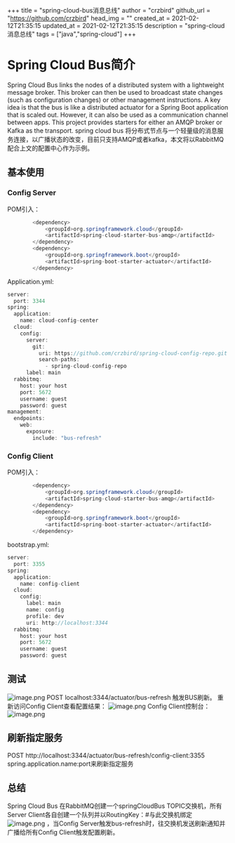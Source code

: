+++
title = "spring-cloud-bus消息总线"
author = "crzbird"
github_url = "https://github.com/crzbird"
head_img = ""
created_at = 2021-02-12T21:35:15
updated_at = 2021-02-12T21:35:15
description = "spring-cloud消息总线"
tags = ["java","spring-cloud"]
+++
# Spring Cloud Bus简介
Spring Cloud Bus links the nodes of a distributed system with a lightweight message broker. This broker can then be used to broadcast state changes (such as configuration changes) or other management instructions. A key idea is that the bus is like a distributed actuator for a Spring Boot application that is scaled out. However, it can also be used as a communication channel between apps. This project provides starters for either an AMQP broker or Kafka as the transport.
spring cloud bus 将分布式节点与一个轻量级的消息服务连接，以广播状态的改变，目前只支持AMQP或者kafka，本文将以RabbitMQ配合上文的配置中心作为示例。
## 基本使用
### Config Server
POM引入：
```java
        <dependency>
            <groupId>org.springframework.cloud</groupId>
            <artifactId>spring-cloud-starter-bus-amqp</artifactId>
        </dependency>
        <dependency>
            <groupId>org.springframework.boot</groupId>
            <artifactId>spring-boot-starter-actuator</artifactId>
        </dependency>
```
Application.yml:
```java
server:
  port: 3344
spring:
  application:
    name: cloud-config-center
  cloud:
    config:
      server:
        git:
          uri: https://github.com/crzbird/spring-cloud-config-repo.git
          search-paths:
            - spring-cloud-config-repo
      label: main
  rabbitmq:
    host: your host
    port: 5672
    username: guest
    password: guest
management:
  endpoints:
    web:
      exposure:
        include: "bus-refresh"
```
### Config Client
POM引入：
```java
        <dependency>
            <groupId>org.springframework.cloud</groupId>
            <artifactId>spring-cloud-starter-bus-amqp</artifactId>
        </dependency>
        <dependency>
            <groupId>org.springframework.boot</groupId>
            <artifactId>spring-boot-starter-actuator</artifactId>
        </dependency>
```
bootstrap.yml:
```java
server:
  port: 3355
spring:
  application:
    name: config-client
  cloud:
    config:
      label: main
      name: config
      profile: dev
      uri: http://localhost:3344
  rabbitmq:
    host: your host
    port: 5672
    username: guest
    password: guest
```
## 测试
![image.png](https://image.bytetrick.com/2020/11/image-a54ed22295c14535a258fb8468905264.png)
POST localhost:3344/actuator/bus-refresh 触发BUS刷新。
重新访问Config Client查看配置结果：
![image.png](https://image.bytetrick.com/2020/11/image-2ee296e41cb74bb695f84cf9cd4ef64a.png)
Config Client控制台：
![image.png](https://image.bytetrick.com/2020/11/image-c6bd9a7e3bac443da6a676327fe600ac.png)
## 刷新指定服务
POST http://localhost:3344/actuator/bus-refresh/config-client:3355 spring.application.name:port来刷新指定服务
## 总结
Spring Cloud Bus 在RabbitMQ创建一个springCloudBus TOPIC交换机，所有Server Client各自创建一个队列并以RoutingKey：#与此交换机绑定
![image.png](https://image.bytetrick.com/2020/11/image-9353d03800944a37bc9c95541938164f.png)
，当Config Server触发bus-refresh时，往交换机发送刷新通知并广播给所有Config Client触发配置刷新。